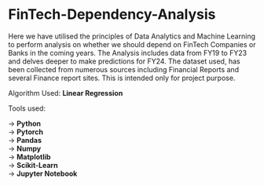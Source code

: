 # FinTech-Dependency-Analysis

Here we have utilised the principles of Data Analytics and Machine Learning to perform analysis on whether we should depend on FinTech Companies or Banks in the coming years.
The Analysis includes data from FY19 to FY23 and delves deeper to make predictions for FY24.
The dataset used, has been collected from numerous sources including Financial Reports and several Finance report sites.
This is intended only for project purpose.

Algorithm Used: **Linear Regression**<br>

Tools used:<br>

-> **Python**<br>
-> **Pytorch**<br>
-> **Pandas**<br>
-> **Numpy**<br>
-> **Matplotlib**<br>
-> **Scikit-Learn**<br>
-> **Jupyter Notebook**
